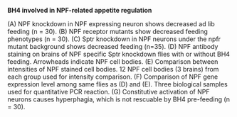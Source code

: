 **BH4 involved in NPF-related appetite regulation**

(A) NPF knockdown in NPF expressing neuron shows decreased ad lib feeding (n = 30). (B) NPF receptor mutants show decreased feeding phenotypes (n = 30). (C) Sptr knockdown in NPF neurons under the npfr mutant background shows decreased feeding (n=35). (D) NPF antibody staining on brains of NPF specific Sptr knockdown flies with or without BH4 feeding. Arrowheads indicate NPF cell bodies. (E) Comparison between intensities of NPF stained cell bodies. 12 NPF cell bodies (3 brains) from each group used for intensity comparison. (F) Comparison of NPF gene expression level among same flies as (D) and (E). Three biological samples used for quantitative PCR reaction. (G) Constitutive activation of NPF neurons causes hyperphagia, which is not rescuable by BH4 pre-feeding (n = 30). 

